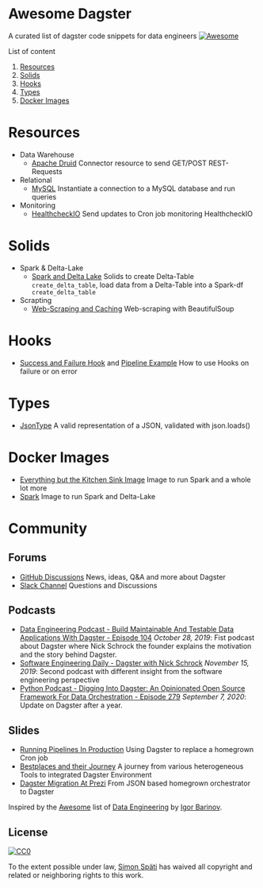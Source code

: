 Awesome Dagster
==========================

A curated list of dagster code snippets for data engineers [![Awesome](https://cdn.rawgit.com/sindresorhus/awesome/d7305f38d29fed78fa85652e3a63e154dd8e8829/media/badge.svg)](https://github.com/sindresorhus/awesome)

List of content

1. [Resources](#resources)
2. [Solids](#solids)
3. [Hooks](#hooks)
4. [Types](#types)
5. [Docker Images](#docker-images)

# Resources
- Data Warehouse
	* [Apache Druid](https://github.com/sspaeti-com/dagster-data-pipelines/blob/main/src/pipelines/real-estate/realestate/common/resources.py#L43) Connector resource to send GET/POST REST-Requests
- Relational
	* [MySQL](https://github.com/mitodl/ol-data-pipelines/blob/main/src/ol_data_pipelines/resources/mysql_db.py) Instantiate a connection to a MySQL database and run queries
- Monitoring
	* [HealthcheckIO](https://github.com/mitodl/ol-data-pipelines/blob/main/src/ol_data_pipelines/resources/healthchecks.py) Send updates to Cron job monitoring HealthcheckIO

# Solids
- Spark & Delta-Lake
	* [Spark and Delta Lake](https://github.com/sspaeti-com/dagster-data-pipelines/blob/main/src/pipelines/real-estate/realestate/common/solids_spark_delta.py) Solids to create Delta-Table ` create_delta_table`, load data from a Delta-Table into a Spark-df ` create_delta_table`
- Scrapting
	* [Web-Scraping and Caching](https://github.com/sspaeti-com/dagster-data-pipelines/blob/main/src/pipelines/real-estate/realestate/common/solids_scraping.py) Web-scraping with BeautifulSoup

# Hooks
* [Success and Failure Hook](https://github.com/mitodl/ol-data-pipelines/blob/main/src/ol_data_pipelines/lib/hooks.py) and [Pipeline Example](https://github.com/mitodl/ol-data-pipelines/blob/main/src/ol_data_pipelines/edx/solids.py#L585) How to use Hooks on failure or on error
# Types
* [JsonType](https://github.com/sspaeti-com/dagster-data-pipelines/blob/main/src/pipelines/real-estate/realestate/common/types_realestate.py#L46) A valid representation of a JSON, validated with json.loads()

# Docker Images
* [Everything but the Kitchen Sink Image](https://github.com/dagster-io/dagster/blob/b0d8d485182b94a6f3cbfa2bdc81a67996763275/python_modules/automation/automation/docker/images/buildkite-integration-base/Dockerfile) Image to run Spark and a whole lot more
* [Spark](TBD) Image to run Spark and Delta-Lake

# Community

## Forums
* [GitHub Discussions](https://www.reddit.com/r/dataengineering/) News, ideas, Q&A and more about Dagster
* [Slack Channel](https://dagster-slackin.herokuapp.com/) Questions and Discussions

## Podcasts
* [Data Engineering Podcast - Build Maintainable And Testable Data Applications With Dagster - Episode 104](https://www.dataengineeringpodcast.com/dagster-data-applications-episode-104/) _October 28, 2019_: Fist podcast about Dagster where Nick Schrock the founder explains the motivation and the story behind Dagster.
* [Software Engineering Daily - Dagster with Nick Schrock](https://softwareengineeringdaily.com/2019/11/15/dagster-with-nick-schrock/) _November 15, 2019_: Second podcast with different insight from the software engineering perspective
* [Python Podcast - Digging Into Dagster: An Opinionated Open Source Framework For Data Orchestration - Episode 279](https://www.pythonpodcast.com/dagster-data-orchestration-episode-279/) _September 7, 2020_: Update on Dagster after a year.

## Slides
* [Running Pipelines In Production](https://docs.google.com/presentation/d/1TKL9kem6SDyPr0MADOQIRqwvFgHOF7_gJ9Hqdubiuhs/edit?usp=sharing) Using Dagster to replace a homegrown Cron job
* [Bestplaces and their Journey](https://drive.google.com/file/d/1BSaQmSc9szcKTT16-B_HzwPIYUKuxe81/view) A journey from various heterogeneous Tools to integrated Dagster Environment
* [Dagster Migration At Prezi](https://prezi.com/view/kveaLi8KasReSs4pyP5l/) From JSON based homegrown orchestrator to Dagster

Inspired by the [Awesome](https://github.com/sindresorhus/awesome) list of [Data Engineering](https://github.com/igorbarinov/awesome-data-engineering) by [Igor Barinov](https://github.com/igorbarinov/).

## License

[![CC0](https://i.creativecommons.org/p/zero/1.0/88x31.png)](https://creativecommons.org/publicdomain/zero/1.0/)

To the extent possible under law, [Simon Späti](https://www.sspaeti.com/blog/#about) has waived all copyright and related or neighboring rights to this work.
